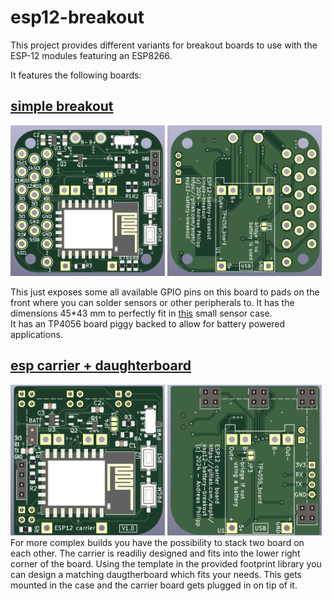 # esp12-breakout


This project provides different variants for breakout boards 
to use with the ESP-12 modules featuring an ESP8266.

It features the following boards:
## [simple breakout](res/simple-breakout.md)  
   <img src="res/sb_render_front.png" width="49%">  
   <img src="res/sb_render_back.png" width="49%">  

   This just exposes some all available
   GPIO pins on this board to pads on the front where you can solder sensors
   or other peripherals to. It has the dimensions 45*43 mm to perfectly
   fit in [this](https://www.reichelt.de/sensorgehaeuse-51x51x25-5-mm-massiv-weiss-cb-rs03swh-p317702.html) small sensor case.  
   It has an TP4056 board piggy backed to allow for battery powered applications.

## [esp carrier + daughterboard](res/stackable.md)  
   <img src="res/carrier_front.png" width="49%">  
   <img src="res/carrier_back.png" width="49%">  
   For more complex builds you have the possibility to stack two board on each other.
   The carrier is readiliy designed and fits into the lower right corner of the
   board. Using the template in the provided footprint library you can design
   a matching daugtherboard which fits your needs. This gets mounted in the 
   case and the carrier board gets plugged in on tip of it.
